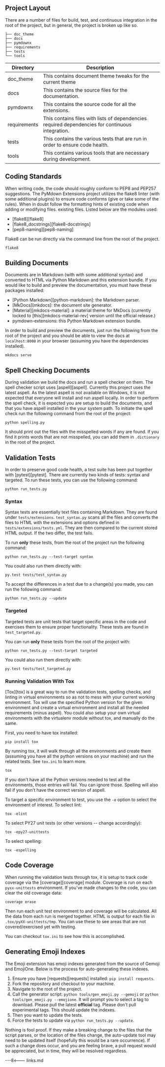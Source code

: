 ## Project Layout

There are a number of files for build, test, and continuous integration in the root of the project, but in general, the project is broken up like so.

```
├── doc_theme
├── docs
├── pymdownx
├── requirements
├── tests
└── tools
```

Directory    | Description
---------    | -----------
doc_theme    | This contains document theme tweaks for the current theme
docs         | This contains the source files for the documentation.
pymdownx     | This contains the source code for all the extensions.
requirements | This contains files with lists of dependencies required dependencies for continuous integration.
tests        | This contains the various tests that are run in order to ensure code health.
tools        | This contains various tools that are necessary during development.

## Coding Standards

When writing code, the code should roughly conform to PEP8 and PEP257 suggestions.  The PyMdown Extensions project utilizes the flake8 linter (with some additional plugins) to ensure code conforms (give or take some of the rules).  When in doubt follow the formatting hints of existing code when adding or modifying files. existing files.  Listed below are the modules used:

- [flake8][flake8]
- [flake8_docstrings][flake8-docstrings]
- [pep8-naming][pep8-naming]

Flake8 can be run directly via the command line from the root of the project.

```
flake8
```

## Building Documents

Documents are in Markdown (with with some additional syntax) and converted to HTML via Python Markdown and this extension bundle. If you would like to build and preview the documentation, you must have these packages installed:

- [Python Markdown][python-markdown]: the Markdown parser.
- [MkDocs][mkdocs]: the document site generator.
- [Material][mkdocs-material]: a material theme for MkDocs (currently locked to [this][mkdocs-material-rev] version until the official release.)
- pymdown-extensions: this Python Markdown extension bundle.

In order to build and preview the documents, just run the following from the root of the project and you should be able to view the docs at `localhost:8000` in your browser (assuming you have the dependencies installed).

```
mkdocs serve
```

## Spell Checking Documents

During validation we build the docs and run a spell checker on them.  The spell checker script uses [aspell][aspell].  Currently this project uses the latest aspell.  As the latest aspell is not available on Windows, it is not expected that everyone will install and run aspell locally.  In order to perform the spell check, it is expected you are setup to build the documents, and that you have aspell installed in the your system path. To initiate the spell check run the following command from the root of the project:

```
python spelling.py
```

It should print out the files with the misspelled words if any are found.  If you find it prints words that are not misspelled, you can add them in `.dictionary` in the root of the project.

## Validation Tests

In order to preserve good code health, a test suite has been put together with [pytest][pytest]. There are currently two kinds of tests: syntax and targeted.  To run these tests, you can use the following command:

```
python run_tests.py
```

### Syntax

Syntax tests are essentially text files containing Markdown. They are found under `tests/extensions`.  `test_syntax.py` scans all the files and converts the files to HTML with the extensions and options defined in `tests/extensions/tests.yml`.  They are then compared to the current stored HTML output.  If the two differ, the test fails.

To run **only** these tests, from the root of the project run the following command:

```
python run_tests.py --test-target syntax
```

You could also run them directly with:

```
py.test tests/test_syntax.py
```

To accept the differences in a test due to a change(s) you made, you can run the following command:

```
python run_tests.py --update
```

### Targeted

Targeted tests are unit tests that target specific areas in the code and exercises them to ensure proper functionality.  These tests are found in `test_targeted.py`.

You can run **only** these tests from the root of the project with:

```
python run_tests.py --test-target targeted
```

You could also run them directly with:

```
py.test tests/test_targeted.py
```

### Running Validation With Tox

[Tox][tox] is a great way to run the validation tests, spelling checks, and linting in virtual environments so as not to mess with your current working environment. Tox will use the specified Python version for the given environment and create a virtual environment and install all the needed requirements (minus aspell).  You could also setup your own virtual environments with the virtualenv module without tox, and manually do the same.

First, you need to have tox installed:

```
pip install tox
```

By running tox, it will walk through all the environments and create them (assuming you have all the python versions on your machine) and run the related tests.  See `tox.ini` to learn more.

```
tox
```

If you don't have all the Python versions needed to test all the environments, those entries will fail.  You can ignore those.  Spelling will also fail if you don't have the correct version of aspell.

To target a specific environment to test, you use the `-e` option to select the environment of interest.  To select lint:

```
tox -elint
```

To select PY27 unit tests (or other versions -- change accordingly):

```
tox -epy27-unittests
```

To select spelling:

```
tox -espelling
```

## Code Coverage

When running the validation tests through tox, it is setup to track code coverage via the [coverage][coverage] module.  Coverage is run on each `pyxx-unittests` environment.  If you've made changes to the code, you can clear the old coverage data:

```
coverage erase
```

Then run each unit test environment to and coverage will be calculated. All the data from each run is merged together.  HTML is output for each file in `.tox/pyXX-unittests/tmp`.  You can use these to see areas that are not covered/exercised yet with testing.

You can checkout `tox.ini` to see how this is accomplished.

## Generating Emoji Indexes

The Emoji extension has emoji indexes generated from the source of Gemoji and EmojiOne.  Below is the process for auto-generating these indexes.

1. Ensure you have [requests][requests] installed: `pip install requests`.
2. Fork the repository and checkout to your machine.
3. Navigate to the root of the project.
4. Call the generator script: `python tools/gen_emoji.py --gemoji` or `python tools/gen_emoji.py --emojione`.  It will prompt you to select a tag to download.  Please pull the latest **official** tag.  Please don't pull experimental tags.  This should update the indexes.
5. Then you want to update the tests.
6. Force the tests to update via `python run_tests.py --update`.

Nothing is fool proof.  If they make a breaking change to the files that the script parses, or the location of the files change, the auto-update tool may need to be updated itself (hopefully this would be a rare occurrence).  If such a change does occur, and you are feeling brave, a pull request would be appreciated, but in time, they will be resolved regardless.

---8<--- links.md
